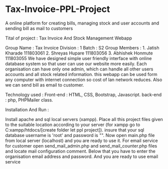 # Tax-Invoice-PPL-Project
A online platform for creating bills, managing stock and user accounts and sending bill as mail to customers

Tital of project : Tax Invoice And Stock Management Webapp

Group Name : Tax Invoice Division : 1 Batch : S2 Group Members : 1. Jatish Kharade 111803061 2. Shreyas Hupare 111803056 3. Abhishek Honmute 111803055 We have designed simple user friendly interface with online database system so that user can use our website more easily. Each organisation can have only one admin, which can handle all other users accounts and all stock related information. this webapp can be used form any computer with internet connection so cost of lan network reduces. Also we can send bill as email to customer.

Technology used : Front-end : HTML, CSS, Bootstrap, Javascript. back-end : php, PHPMailer class.

Installation And Run :

Install apache and sql local servers (xampp).
Place all this project files given to the suitable location according to your server (for xampp go to C:xampp/htdocs/[create folder let ppl project]).
insure that your sql database username is 'root' and password is "".
Now open main.php file from local server (localhost) and you are ready to use it.
For email service for customer open send_mail_admin.php and send_mail_counter.php files and locate mail configuration comment. Below that you have to enter the organisation email address and password. And you are ready to use email service
